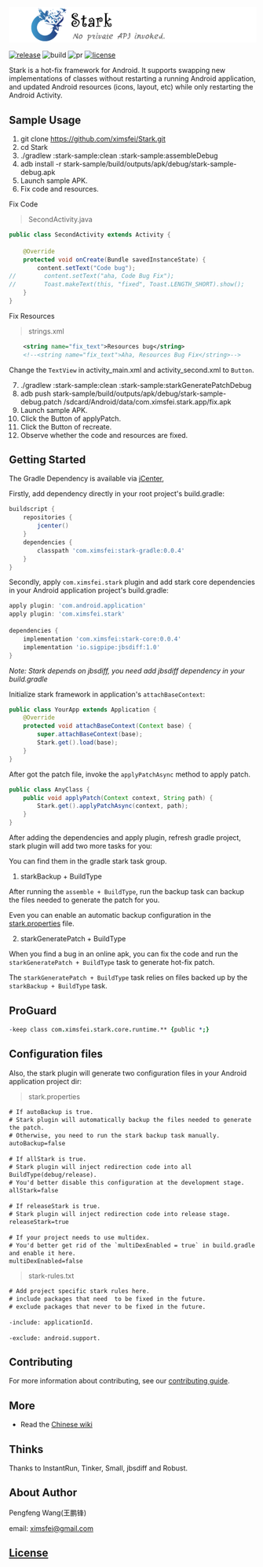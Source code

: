 ![logo](logo.png)

[![release](https://img.shields.io/badge/release-0.0.4-green.svg)](http://jcenter.bintray.com/com/ximsfei/stark)
![build](https://img.shields.io/badge/build-passing-green.svg)
![pr](https://img.shields.io/badge/PRs-welcome-blue.svg)
[![license](https://img.shields.io/badge/license-Apache--2.0-blue.svg)](#license)

Stark is a hot-fix framework for Android. It supports swapping new implementations of classes without restarting a running Android application, and updated Android resources (icons, layout, etc) while only restarting the Android Activity.

## Sample Usage

1. git clone https://github.com/ximsfei/Stark.git
2. cd Stark
3. ./gradlew :stark-sample:clean :stark-sample:assembleDebug
4. adb install -r stark-sample/build/outputs/apk/debug/stark-sample-debug.apk
5. Launch sample APK.
6. Fix code and resources.

Fix Code

> SecondActivity.java

```java
public class SecondActivity extends Activity {

    @Override
    protected void onCreate(Bundle savedInstanceState) {
        content.setText("Code bug");
//        content.setText("aha, Code Bug Fix");
//        Toast.makeText(this, "fixed", Toast.LENGTH_SHORT).show();
    }
}
```

Fix Resources

> strings.xml

```xml
    <string name="fix_text">Resources bug</string>
    <!--<string name="fix_text">Aha, Resources Bug Fix</string>-->
```

Change the `TextView` in activity_main.xml and activity_second.xml to `Button`.

7. ./gradlew :stark-sample:clean :stark-sample:starkGeneratePatchDebug
8. adb push stark-sample/build/outputs/apk/debug/stark-sample-debug.patch /sdcard/Android/data/com.ximsfei.stark.app/fix.apk
9. Launch sample APK.
10. Click the Button of applyPatch.
11. Click the Button of recreate.
12. Observe whether the code and resources are fixed.

## Getting Started

The Gradle Dependency is available via [jCenter](https://bintray.com/pengfeng/ximsfei),

Firstly, add dependency directly in your root project's build.gradle:

```gradle
buildscript {
    repositories {
        jcenter()
    }
    dependencies {
        classpath 'com.ximsfei:stark-gradle:0.0.4'
    }
}
```

Secondly, apply `com.ximsfei.stark` plugin and add stark core dependencies in your Android application project's build.gradle:

```gradle
apply plugin: 'com.android.application'
apply plugin: 'com.ximsfei.stark'

dependencies {
    implementation 'com.ximsfei:stark-core:0.0.4'
    implementation 'io.sigpipe:jbsdiff:1.0'
}
```

*Note: Stark depends on jbsdiff, you need add jbsdiff dependency in your build.gradle*

Initialize stark framework in application's `attachBaseContext`:

```java
public class YourApp extends Application {
    @Override
    protected void attachBaseContext(Context base) {
        super.attachBaseContext(base);
        Stark.get().load(base);
    }
}
```

After got the patch file, invoke the `applyPatchAsync` method to apply patch.

```java
public class AnyClass {
    public void applyPatch(Context context, String path) {
        Stark.get().applyPatchAsync(context, path);
    }
}
```

After adding the dependencies and apply plugin, refresh gradle project, stark plugin will add two more tasks for you:

You can find them in the gradle stark task group.

1. starkBackup + BuildType

After running the `assemble + BuildType`, run the backup task can backup the files needed to generate the patch for you.

Even you can enable an automatic backup configuration in the [stark.properties](#configuration-files) file. 

2. starkGeneratePatch + BuildType

When you find a bug in an online apk, you can fix the code and run the `starkGeneratePatch + BuildType` task to generate hot-fix patch.

The `starkGeneratePatch + BuildType` task relies on files backed up by the `starkBackup + BuildType` task.

## ProGuard

```pro
-keep class com.ximsfei.stark.core.runtime.** {public *;}
```

## Configuration files

Also, the stark plugin will generate two configuration files in your Android application project dir:

> stark.properties

```properties
# If autoBackup is true.
# Stark plugin will automatically backup the files needed to generate the patch.
# Otherwise, you need to run the stark backup task manually.
autoBackup=false

# If allStark is true.
# Stark plugin will inject redirection code into all BuildType(debug/release).
# You'd better disable this configuration at the development stage.
allStark=false

# If releaseStark is true.
# Stark plugin will inject redirection code into release stage.
releaseStark=true

# If your project needs to use multidex.
# You'd better get rid of the `multiDexEnabled = true` in build.gradle and enable it here.
multiDexEnabled=false
```

> stark-rules.txt

```text
# Add project specific stark rules here.
# include packages that need  to be fixed in the future.
# exclude packages that never to be fixed in the future.

-include: applicationId.

-exclude: android.support.
```

## Contributing

For more information about contributing, see our [contributing guide](CONTRIBUTING.md).

## More

* Read the [Chinese wiki](https://github.com/ximsfei/Stark/wiki)

## Thinks

Thanks to InstantRun, Tinker, Small, jbsdiff and Robust.

## About Author

Pengfeng Wang(王鹏锋)

email: ximsfei@gmail.com

## [License](LICENSE)

